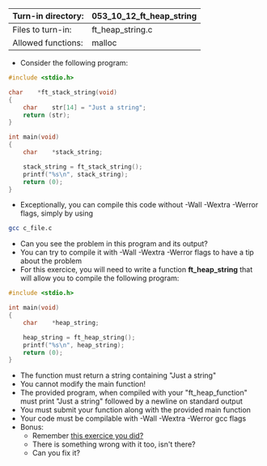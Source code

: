 Turn-in directory: | 053_10_12_ft_heap_string|
-------------|-------------|
Files to turn-in: | ft_heap_string.c |
Allowed functions: | malloc

* Consider the following program:
``` C
#include <stdio.h>

char	*ft_stack_string(void)
{
	char	str[14] = "Just a string";
	return (str);
}

int main(void)
{
	char	*stack_string;

	stack_string = ft_stack_string();
	printf("%s\n", stack_string);
	return (0);
}
```
* Exceptionally, you can compile this code without -Wall -Wextra -Werror flags, simply by using
``` Bash
gcc c_file.c
```
* Can you see the problem in this program and its output?
* You can try to compile it with -Wall -Wextra -Werror flags to have a tip about the problem
* For this exercice, you will need to write a function **ft_heap_string** that will allow you to compile the following program:
``` C
#include <stdio.h>

int main(void)
{
	char	*heap_string;

	heap_string = ft_heap_string();
	printf("%s\n", heap_string);
	return (0);
}
```

* The function must return a string containing "Just a string"
* You cannot modify the main function!
* The provided program, when compiled with your "ft_heap_function" must print "Just a string" followed by a newline on standard output
* You must submit your function along with the provided main function
* Your code must be compilable with -Wall -Wextra -Werror gcc flags
* Bonus:
  - Remember [this exercice you did?](https://github.com/Ysoroko/c_mini_challenges/blob/main/September/002_22_09_ft_mushka.MD)
  - There is something wrong with it too, isn't there?
  - Can you fix it?
